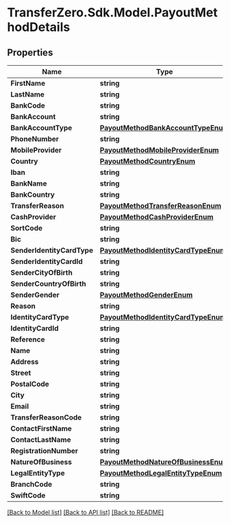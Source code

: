 
# TransferZero.Sdk.Model.PayoutMethodDetails

## Properties

Name | Type | Description | Notes
------------ | ------------- | ------------- | -------------
**FirstName** | **string** |  | 
**LastName** | **string** |  | 
**BankCode** | **string** |  | 
**BankAccount** | **string** |  | 
**BankAccountType** | [**PayoutMethodBankAccountTypeEnum**](PayoutMethodBankAccountTypeEnum.md) |  | [optional] 
**PhoneNumber** | **string** |  | 
**MobileProvider** | [**PayoutMethodMobileProviderEnum**](PayoutMethodMobileProviderEnum.md) |  | 
**Country** | [**PayoutMethodCountryEnum**](PayoutMethodCountryEnum.md) |  | 
**Iban** | **string** |  | 
**BankName** | **string** |  | 
**BankCountry** | **string** |  | [optional] 
**TransferReason** | [**PayoutMethodTransferReasonEnum**](PayoutMethodTransferReasonEnum.md) |  | [optional] 
**CashProvider** | [**PayoutMethodCashProviderEnum**](PayoutMethodCashProviderEnum.md) |  | [optional] 
**SortCode** | **string** |  | [optional] 
**Bic** | **string** |  | [optional] 
**SenderIdentityCardType** | [**PayoutMethodIdentityCardTypeEnum**](PayoutMethodIdentityCardTypeEnum.md) |  | 
**SenderIdentityCardId** | **string** |  | 
**SenderCityOfBirth** | **string** |  | [optional] 
**SenderCountryOfBirth** | **string** |  | [optional] 
**SenderGender** | [**PayoutMethodGenderEnum**](PayoutMethodGenderEnum.md) |  | [optional] 
**Reason** | **string** |  | [optional] 
**IdentityCardType** | [**PayoutMethodIdentityCardTypeEnum**](PayoutMethodIdentityCardTypeEnum.md) |  | 
**IdentityCardId** | **string** |  | 
**Reference** | **string** |  | [optional] 
**Name** | **string** |  | 
**Address** | **string** |  | 
**Street** | **string** |  | 
**PostalCode** | **string** |  | 
**City** | **string** |  | 
**Email** | **string** |  | [optional] 
**TransferReasonCode** | **string** |  | [optional] 
**ContactFirstName** | **string** |  | [optional] 
**ContactLastName** | **string** |  | [optional] 
**RegistrationNumber** | **string** |  | [optional] 
**NatureOfBusiness** | [**PayoutMethodNatureOfBusinessEnum**](PayoutMethodNatureOfBusinessEnum.md) |  | [optional] 
**LegalEntityType** | [**PayoutMethodLegalEntityTypeEnum**](PayoutMethodLegalEntityTypeEnum.md) |  | [optional] 
**BranchCode** | **string** |  | [optional] 
**SwiftCode** | **string** |  | 

[[Back to Model list]](../README.md#documentation-for-models)
[[Back to API list]](../README.md#documentation-for-api-endpoints)
[[Back to README]](../README.md)

